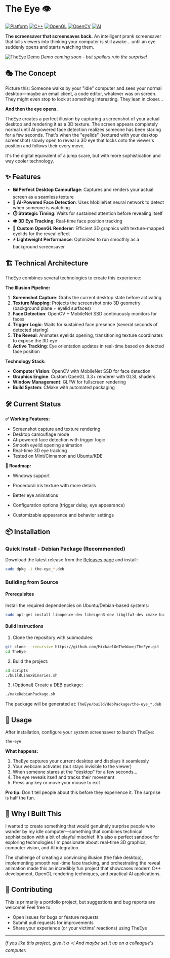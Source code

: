 # The Eye 👁️

[![Platform](https://img.shields.io/badge/platform-Linux-blue.svg)](https://github.com/MickaelOnTheWave/TheEye)
[![C++](https://img.shields.io/badge/C++-17-00599C.svg)](https://isocpp.org/)
[![OpenGL](https://img.shields.io/badge/OpenGL-3.3+-5586A4.svg)](https://www.opengl.org/)
[![OpenCV](https://img.shields.io/badge/OpenCV-4.x-5C3EE8.svg)](https://opencv.org/)
[![AI](https://img.shields.io/badge/AI-MobileNet%20SSD-FF6F00.svg)](https://github.com/chuanqi305/MobileNet-SSD)

**The screensaver that screensaves back.** An intelligent prank screensaver that lulls viewers into thinking your computer is still awake... until an eye suddenly opens and starts watching them.

![TheEye Demo](link-to-demo-gif-or-image)
*Demo coming soon - but spoilers ruin the surprise!*

## 🎭 The Concept

Picture this: Someone walks by your "idle" computer and sees your normal desktop—maybe an email client, a code editor, whatever was on screen. They might even stop to look at something interesting. They lean in closer...

**And then the eye opens.**

TheEye creates a perfect illusion by capturing a screenshot of your actual desktop and rendering it as a 3D texture. The screen appears completely normal until AI-powered face detection realizes someone has been staring for a few seconds. That's when the "eyelids" (textured with your desktop screenshot) slowly open to reveal a 3D eye that locks onto the viewer's position and follows their every move.

It's the digital equivalent of a jump scare, but with more sophistication and way cooler technology.

## ✨ Features

- **🖼️ Perfect Desktop Camouflage**: Captures and renders your actual screen as a seamless texture
- **🧠 AI-Powered Face Detection**: Uses MobileNet neural network to detect when someone is watching
- **⏱️ Strategic Timing**: Waits for sustained attention before revealing itself
- **👁️ 3D Eye Tracking**: Real-time face position tracking
- **🎨 Custom OpenGL Renderer**: Efficient 3D graphics with texture-mapped eyelids for the reveal effect
- **⚡ Lightweight Performance**: Optimized to run smoothly as a background screensaver

## 🏗️ Technical Architecture

TheEye combines several technologies to create this experience:

**The Illusion Pipeline:**
1. **Screenshot Capture**: Grabs the current desktop state before activating
2. **Texture Mapping**: Projects the screenshot onto 3D geometry (background plane + eyelid surfaces)
3. **Face Detection**: OpenCV + MobileNet SSD continuously monitors for faces
4. **Trigger Logic**: Waits for sustained face presence (several seconds of detected staring)
5. **The Reveal**: Animates eyelids opening, transitioning texture coordinates to expose the 3D eye
6. **Active Tracking**: Eye orientation updates in real-time based on detected face position

**Technology Stack:**
- **Computer Vision**: OpenCV with MobileNet SSD for face detection
- **Graphics Engine**: Custom OpenGL 3.3+ renderer with GLSL shaders
- **Window Management**: GLFW for fullscreen rendering
- **Build System**: CMake with automated packaging

## 🛠️ Current Status

**✅ Working Features:**
- Screenshot capture and texture rendering
- Desktop camouflage mode
- AI-powered face detection with trigger logic
- Smooth eyelid opening animation
- Real-time 3D eye tracking
- Tested on Mint/Cinnamon and Ubuntu/KDE

**🔮 Roadmap:**
- Windows support
- Procedural iris texture with more details
- Better eye animations
- Configuration options (trigger delay, eye appearance)

- Customizable appearance and behavior settings

## 📦 Installation

### Quick Install - Debian Package (Recommended)

Download the latest release from the [Releases page](https://github.com/MickaelOnTheWave/TheEye/releases) and install:

```bash
sudo dpkg -i the-eye_*.deb
```

### Building from Source

#### Prerequisites

Install the required dependencies on Ubuntu/Debian-based systems:

```bash
sudo apt-get install libopencv-dev libeigen3-dev libglfw3-dev cmake build-essential
```

#### Build Instructions

1. Clone the repository with submodules:
```bash
git clone --recursive https://github.com/MickaelOnTheWave/TheEye.git
cd TheEye
```

2. Build the project:
```bash
cd scripts
./buildLinuxBinaries.sh
```

3. (Optional) Create a DEB package:
```bash
./makeDebianPackage.sh
```

The package will be generated at: `TheEye/build/debPackage/the-eye_*.deb`

## 🚀 Usage

After installation, configure your system screensaver to launch TheEye:

```bash
the-eye
```

**What happens:**
1. TheEye captures your current desktop and displays it seamlessly
2. Your webcam activates (but stays invisible to the viewer)
3. When someone stares at the "desktop" for a few seconds...
4. The eye reveals itself and tracks their movement
5. Press any key or move your mouse to exit

**Pro tip:** Don't tell people about this before they experience it. The surprise is half the fun.

## 🎯 Why I Built This

I wanted to create something that would genuinely surprise people who wander by my idle computer—something that combines technical sophistication with a bit of playful mischief. It's also a perfect sandbox for exploring technologies I'm passionate about: real-time 3D graphics, computer vision, and AI integration.

The challenge of creating a convincing illusion (the fake desktop), implementing smooth real-time face tracking, and orchestrating the reveal animation made this an incredibly fun project that showcases modern C++ development, OpenGL rendering techniques, and practical AI applications.

## 🤝 Contributing

This is primarily a portfolio project, but suggestions and bug reports are welcome! Feel free to:
- Open issues for bugs or feature requests  
- Submit pull requests for improvements
- Share your experience (or your victims' reactions) using TheEye

---

*If you like this project, give it a ⭐! And maybe set it up on a colleague's computer.*
